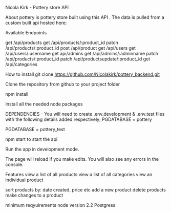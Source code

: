 Nicola Kirk - Pottery store API



About
pottery is pottery store built using this API . The data is pulled from a custom built api hosted here:



Available Endpoints




get /api/products
get /api/products/:product_id
patch /api/products/:product_id
post /api/product
get /api/users
get /api/users/:username
get api/admins
get /api/admins/:adminname
patch /api/products/:product_id
patch /api/productsupdate/:product_id
get /api/categories


How to install
git clone https://github.com/Nicolakirk/pottery_backend.git

Clone the repository from github to your project folder

npm install

Install all the needed node packages

DEPENDENCIES -
You will need to create  .env.development & .env.test files
with the following details added respectively;
PGDATABASE = pottery

PGDATABASE = pottery_test


npm start to start the api

Run the app in development mode.


The page will reload if you make edits.
You will also see any errors in the console.

Features
view a list of all products
view a list of all categories
view an individual product

sort products by: date created, price etc
add a new product
delete products
make changes to a product

minimum reqyuirements
node version 2.2
Postgress 